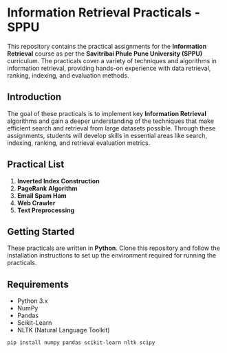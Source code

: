 # Information Retrieval Practicals - SPPU

This repository contains the practical assignments for the **Information Retrieval** course as per the **Savitribai Phule Pune University (SPPU)** curriculum. The practicals cover a variety of techniques and algorithms in information retrieval, providing hands-on experience with data retrieval, ranking, indexing, and evaluation methods.

## Introduction

The goal of these practicals is to implement key **Information Retrieval** algorithms and gain a deeper understanding of the techniques that make efficient search and retrieval from large datasets possible. Through these assignments, students will develop skills in essential areas like search, indexing, ranking, and retrieval evaluation metrics.

## Practical List

1. **Inverted Index Construction**
2. **PageRank Algorithm**
3. **Email Spam Ham**
4. **Web Crawler**
5. **Text Preprocessing** 

## Getting Started

These practicals are written in **Python**. Clone this repository and follow the installation instructions to set up the environment required for running the practicals.

## Requirements

- Python 3.x
- NumPy
- Pandas
- Scikit-Learn
- NLTK (Natural Language Toolkit)

```bash
pip install numpy pandas scikit-learn nltk scipy
```
